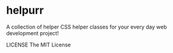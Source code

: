 helpurr
=======

A collection of helper CSS helper classes for your every day web development project!






LICENSE 
The MIT License
